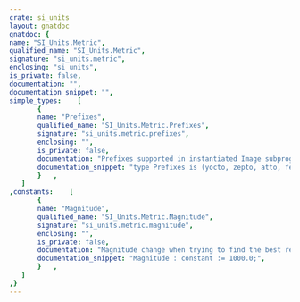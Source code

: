 ```yaml
---
crate: si_units
layout: gnatdoc
gnatdoc: {
name: "SI_Units.Metric",
qualified_name: "SI_Units.Metric",
signature: "si_units.metric",
enclosing: "si_units",
is_private: false,
documentation: "",
documentation_snippet: "",
simple_types:    [
       {
       name: "Prefixes",
       qualified_name: "SI_Units.Metric.Prefixes",
       signature: "si_units.metric.prefixes",
       enclosing: "",
       is_private: false,
       documentation: "Prefixes supported in instantiated Image subprograms.\n\n@enum yocto\n@enum zepto\n@enum atto\n@enum femto\n@enum pico\n@enum nano\n@enum micro\n@enum milli\n@enum None\n@enum kilo\n@enum Mega\n@enum Giga\n@enum Tera\n@enum Peta\n@enum Exa\n@enum Zetta\n@enum Yotta",
       documentation_snippet: "type Prefixes is (yocto, zepto, atto, femto, pico, nano, micro, milli,\n                  None,\n                  kilo, Mega, Giga, Tera, Peta, Exa, Zetta, Yotta);",
       }   ,
   ]
,constants:    [
       {
       name: "Magnitude",
       qualified_name: "SI_Units.Metric.Magnitude",
       signature: "si_units.metric.magnitude",
       enclosing: "",
       is_private: false,
       documentation: "Magnitude change when trying to find the best representation for a given\nvalue.",
       documentation_snippet: "Magnitude : constant := 1000.0;",
       }   ,
   ]
,}
---
```

